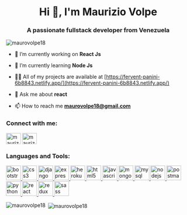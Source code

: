 <h1 align="center">Hi 👋, I'm Maurizio Volpe</h1>
<h3 align="center">A passionate fullstack developer from Venezuela</h3>

<p align="left"> <img src="https://komarev.com/ghpvc/?username=maurovolpe18&label=Profile%20views&color=0e75b6&style=flat" alt="maurovolpe18" /> </p>

- 🔭 I’m currently working on **React Js**

- 🌱 I’m currently learning **Node Js**

- 👨‍💻 All of my projects are available at [https://fervent-panini-6b8843.netlify.app/](https://fervent-panini-6b8843.netlify.app/)

- 💬 Ask me about **react**

- 📫 How to reach me **maurovolpe18@gmail.com**

<h3 align="left">Connect with me:</h3>
<p align="left">
<a href="https://twitter.com/mauriziovolpe" target="blank"><img align="center" src="https://cdn.jsdelivr.net/npm/simple-icons@3.0.1/icons/twitter.svg" alt="mauriziovolpe" height="30" width="40" /></a>
<a href="https://linkedin.com/in/maurizio-volpe-b87aa1168" target="blank"><img align="center" src="https://cdn.jsdelivr.net/npm/simple-icons@3.0.1/icons/linkedin.svg" alt="maurizio-volpe-b87aa1168" height="30" width="40" /></a>
</p>

<h3 align="left">Languages and Tools:</h3>
<p align="left"> <a href="https://getbootstrap.com" target="_blank"> <img src="https://devicons.github.io/devicon/devicon.git/icons/bootstrap/bootstrap-plain.svg" alt="bootstrap" width="40" height="40"/> </a> <a href="https://www.w3schools.com/css/" target="_blank"> <img src="https://devicons.github.io/devicon/devicon.git/icons/css3/css3-original-wordmark.svg" alt="css3" width="40" height="40"/> </a> <a href="https://www.djangoproject.com/" target="_blank"> <img src="https://devicons.github.io/devicon/devicon.git/icons/django/django-original.svg" alt="django" width="40" height="40"/> </a> <a href="https://expressjs.com" target="_blank"> <img src="https://devicons.github.io/devicon/devicon.git/icons/express/express-original-wordmark.svg" alt="express" width="40" height="40"/> </a> <a href="https://heroku.com" target="_blank"> <img src="https://www.vectorlogo.zone/logos/heroku/heroku-icon.svg" alt="heroku" width="40" height="40"/> </a> <a href="https://www.w3.org/html/" target="_blank"> <img src="https://devicons.github.io/devicon/devicon.git/icons/html5/html5-original-wordmark.svg" alt="html5" width="40" height="40"/> </a> <a href="https://developer.mozilla.org/en-US/docs/Web/JavaScript" target="_blank"> <img src="https://devicons.github.io/devicon/devicon.git/icons/javascript/javascript-original.svg" alt="javascript" width="40" height="40"/> </a> <a href="https://www.mongodb.com/" target="_blank"> <img src="https://devicons.github.io/devicon/devicon.git/icons/mongodb/mongodb-original-wordmark.svg" alt="mongodb" width="40" height="40"/> </a> <a href="https://www.mysql.com/" target="_blank"> <img src="https://devicons.github.io/devicon/devicon.git/icons/mysql/mysql-original-wordmark.svg" alt="mysql" width="40" height="40"/> </a> <a href="https://nodejs.org" target="_blank"> <img src="https://devicons.github.io/devicon/devicon.git/icons/nodejs/nodejs-original-wordmark.svg" alt="nodejs" width="40" height="40"/> </a> <a href="https://postman.com" target="_blank"> <img src="https://www.vectorlogo.zone/logos/getpostman/getpostman-icon.svg" alt="postman" width="40" height="40"/> </a> <a href="https://www.python.org" target="_blank"> <img src="https://devicons.github.io/devicon/devicon.git/icons/python/python-original.svg" alt="python" width="40" height="40"/> </a> <a href="https://reactjs.org/" target="_blank"> <img src="https://devicons.github.io/devicon/devicon.git/icons/react/react-original-wordmark.svg" alt="react" width="40" height="40"/> </a> <a href="https://redux.js.org" target="_blank"> <img src="https://devicons.github.io/devicon/devicon.git/icons/redux/redux-original.svg" alt="redux" width="40" height="40"/> </a> <a href="https://sass-lang.com" target="_blank"> <img src="https://devicons.github.io/devicon/devicon.git/icons/sass/sass-original.svg" alt="sass" width="40" height="40"/> </a> </p>

<p><img align="left" src="https://github-readme-stats.vercel.app/api/top-langs?username=maurovolpe18&show_icons=true&locale=en&layout=compact" alt="maurovolpe18" /></p>

<p>&nbsp;<img align="center" src="https://github-readme-stats.vercel.app/api?username=maurovolpe18&show_icons=true&locale=en" alt="maurovolpe18" /></p>
